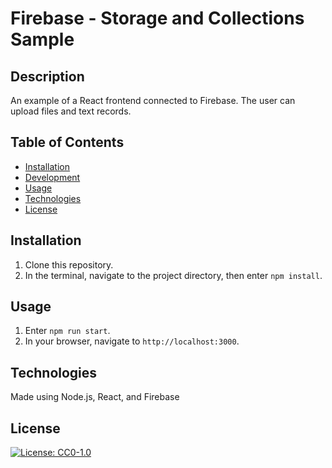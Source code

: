 # Firebase - Storage and Collections Sample

## Description

An example of a React frontend connected to Firebase. The user can upload files and text records.

## Table of Contents
- [Installation](#installation)
- [Development](#Development)
- [Usage](#usage)
- [Technologies](#technologies)
- [License](#license)

## Installation

1. Clone this repository.
2. In the terminal, navigate to the project directory, then enter `npm install`.

## Usage

1. Enter `npm run start`.
2. In your browser, navigate to `http://localhost:3000`.

## Technologies

Made using Node.js, React, and Firebase

## License

[![License: CC0-1.0](https://licensebuttons.net/l/zero/1.0/80x15.png)](http://creativecommons.org/publicdomain/zero/1.0/)